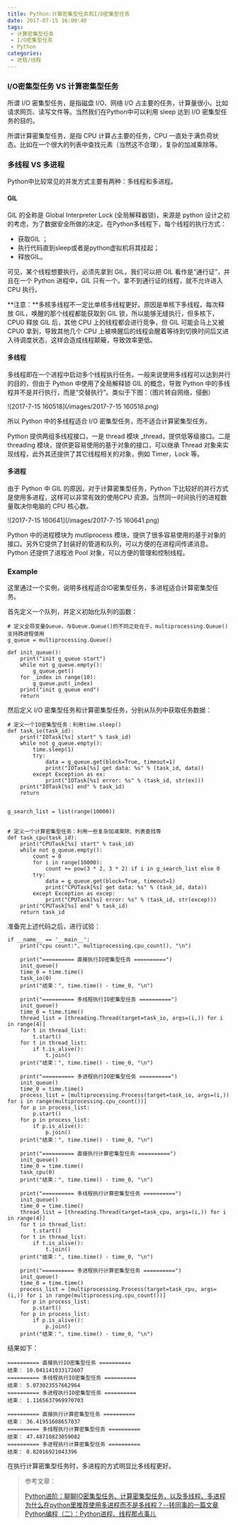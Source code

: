 ```yaml
---
title: Python:计算密集型任务和I/O密集型任务
date: 2017-07-15 16:00:40
tags:
 - 计算密集型任务
 - I/O密集型任务
 - Python
categories:
 - 进程/线程
---
```


### I/O密集型任务 VS 计算密集型任务

所谓 I/O 密集型任务，是指磁盘 I/O、网络 I/O 占主要的任务，计算量很小。比如请求网页、读写文件等。当然我们在Python中可以利用 sleep 达到 I/O 密集型任务的目的。

所谓计算密集型任务，是指 CPU 计算占主要的任务，CPU 一直处于满负荷状态。比如在一个很大的列表中查找元素（当然这不合理），复杂的加减乘除等。

### 多线程 VS 多进程

Python中比较常见的并发方式主要有两种：多线程和多进程。

#### GIL

GIL 的全称是 Global Interpreter Lock (全局解释器锁)，来源是 python 设计之初的考虑，为了数据安全所做的决定。在Python多线程下，每个线程的执行方式：

- 获取GIL ；
- 执行代码直到sleep或者是python虚拟机将其挂起；
- 释放GIL。

可见，某个线程想要执行，必须先拿到 GIL，我们可以把 GIL 看作是“通行证”，并且在一个 Python 进程中，GIL 只有一个。拿不到通行证的线程，就不允许进入 CPU 执行。

**注意：**多核多线程不一定比单核多线程更好。原因是单核下多线程，每次释放 GIL，唤醒的那个线程都能获取到 GIL 锁，所以能够无缝执行，但多核下，CPU0 释放 GIL 后，其他 CPU 上的线程都会进行竞争，但 GIL 可能会马上又被 CPU0 拿到，导致其他几个 CPU 上被唤醒后的线程会醒着等待到切换时间后又进入待调度状态，这样会造成线程颠簸，导致效率更低。

#### 多线程

多线程即在一个进程中启动多个线程执行任务。一般来说使用多线程可以达到并行的目的，但由于 Python 中使用了全局解释锁 GIL 的概念，导致 Python 中的多线程并不是并行执行，而是“交替执行”。类似于下图：（图片转自网络，侵删）

![2017-7-15 160518](/images/2017-7-15 160518.png)

所以 Python 中的多线程适合 I/O 密集型任务，而不适合计算密集型任务。

Python 提供两组多线程接口，一是 thread 模块 _thread，提供低等级接口。二是 threading 模块，提供更容易使用的基于对象的接口，可以继承 Thread 对象来实现线程，此外其还提供了其它线程相关的对象，例如 Timer，Lock 等。

#### 多进程

由于 Python 中 GIL 的原因，对于计算密集型任务，Python 下比较好的并行方式是使用多进程，这样可以非常有效的使用CPU 资源。当然同一时间执行的进程数量取决你电脑的 CPU 核心数。

![2017-7-15 160641](/images/2017-7-15 160641.png)

Python 中的进程模块为 mutliprocess 模块，提供了很多容易使用的基于对象的接口。另外它提供了封装好的管道和队列，可以方便的在进程间传递消息。Python 还提供了进程池 Pool 对象，可以方便的管理和控制线程。

### Example

这里通过一个实例，说明多线程适合IO密集型任务，多进程适合计算密集型任务。

首先定义一个队列，并定义初始化队列的函数：

```
# 定义全局变量Queue，与Queue.Queue()的不同之处在于，multiprocessing.Queue()支持跨进程使用
g_queue = multiprocessing.Queue()

def init_queue():
    print("init g_queue start")
    while not g_queue.empty():
        g_queue.get()
    for _index in range(10):
        g_queue.put(_index)
    print("init g_queue end")
    return
```

然后定义 I/O 密集型任务和计算密集型任务，分别从队列中获取任务数据：

```
# 定义一个IO密集型任务：利用time.sleep()
def task_io(task_id):
    print("IOTask[%s] start" % task_id)
    while not g_queue.empty():
        time.sleep(1)
        try:
            data = g_queue.get(block=True, timeout=1)
            print("IOTask[%s] get data: %s" % (task_id, data))
        except Exception as ex:
            print("IOTask[%s] error: %s" % (task_id, str(ex)))
    print("IOTask[%s] end" % task_id)
    return


g_search_list = list(range(10000))


# 定义一个计算密集型任务：利用一些复杂加减乘除、列表查找等
def task_cpu(task_id):
    print("CPUTask[%s] start" % task_id)
    while not g_queue.empty():
        count = 0
        for i in range(10000):
            count += pow(3 * 2, 3 * 2) if i in g_search_list else 0
        try:
            data = g_queue.get(block=True, timeout=1)
            print("CPUTask[%s] get data: %s" % (task_id, data))
        except Exception as excep:
            print("CPUTask[%s] error: %s" % (task_id, str(excep)))
    print("CPUTask[%s] end" % task_id)
    return task_id

```

准备完上述代码之后，进行试验：

```
if __name__ == '__main__':
    print("cpu count:", multiprocessing.cpu_count(), "\n")

    print("========== 直接执行IO密集型任务 ==========")
    init_queue()
    time_0 = time.time()
    task_io(0)
    print("结束：", time.time() - time_0, "\n")

    print("========== 多线程执行IO密集型任务 ==========")
    init_queue()
    time_0 = time.time()
    thread_list = [threading.Thread(target=task_io, args=(i,)) for i in range(4)]
    for t in thread_list:
        t.start()
    for t in thread_list:
        if t.is_alive():
            t.join()
    print("结束：", time.time() - time_0, "\n")

    print("========== 多进程执行IO密集型任务 ==========")
    init_queue()
    time_0 = time.time()
    process_list = [multiprocessing.Process(target=task_io, args=(i,)) for i in range(multiprocessing.cpu_count())]
    for p in process_list:
        p.start()
    for p in process_list:
        if p.is_alive():
            p.join()
    print("结束：", time.time() - time_0, "\n")

    print("========== 直接执行计算密集型任务 ==========")
    init_queue()
    time_0 = time.time()
    task_cpu(0)
    print("结束：", time.time() - time_0, "\n")

    print("========== 多线程执行计算密集型任务 ==========")
    init_queue()
    time_0 = time.time()
    thread_list = [threading.Thread(target=task_cpu, args=(i,)) for i in range(4)]
    for t in thread_list:
        t.start()
    for t in thread_list:
        if t.is_alive():
            t.join()
    print("结束：", time.time() - time_0, "\n")

    print("========== 多进程执行计算密集型任务 ==========")
    init_queue()
    time_0 = time.time()
    process_list = [multiprocessing.Process(target=task_cpu, args=(i,)) for i in range(multiprocessing.cpu_count())]
    for p in process_list:
        p.start()
    for p in process_list:
        if p.is_alive():
            p.join()
    print("结束：", time.time() - time_0, "\n")
```

结果如下：

```
========== 直接执行IO密集型任务 ==========
结束： 10.041141033172607 
========== 多线程执行IO密集型任务 ==========
结束： 5.073023557662964 
========== 多进程执行IO密集型任务 ==========
结束： 1.1165637969970703 

========== 直接执行计算密集型任务 ==========
结束： 36.41951608657837 
========== 多线程执行计算密集型任务 ==========
结束： 47.48710823059082 
========== 多进程执行计算密集型任务 ==========
结束： 0.82016921043396 
```

在执行计算密集型任务时，多进程的方式明显比多线程更好。



> 参考文章：
>
> [Python进阶：聊聊IO密集型任务、计算密集型任务，以及多线程、多进程](https://zhuanlan.zhihu.com/p/24283040)  [为什么在python里推荐使用多进程而不是多线程？--转同事的一篇文章](http://blog.chinaunix.net/uid-12014716-id-5691776.html)  [Python编程（二）：Python进程、线程那点事儿](https://zhuanlan.zhihu.com/p/20167077?columnSlug=auxten)  